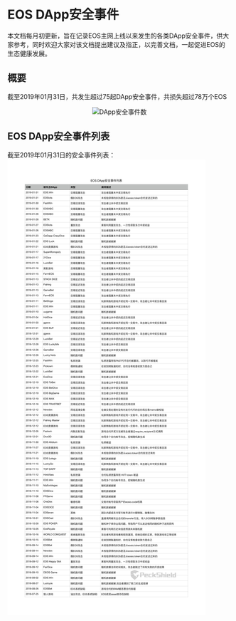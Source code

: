 # EOS DApp安全事件

本文档每月初更新，旨在记录EOS主网上线以来发生的各类DApp安全事件，供大家参考，同时欢迎大家对该文档提出建议及指正，以完善文档，一起促进EOS的生态健康发展。

## 概要
截至2019年01月31日，共发生超过75起DApp安全事件，共损失超过78万个EOS
<div align=center><img src="https://github.com/peckshield/EOS/blob/master/known_dapp_attacks/dapp_attacks_summary/dapp_attacks_summary_2019-02-01.jgp" alt="DApp安全事件数"/></div>

## EOS DApp安全事件列表
截至2019年01月31日的安全事件列表：
![EOS DApp安全事件列表](eos_dapp_attacks_2019_02_01.png)
